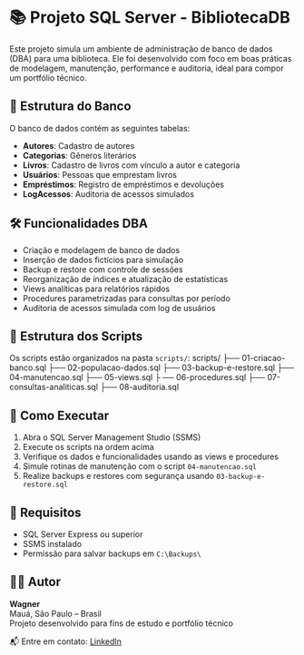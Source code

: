 # 📚 Projeto SQL Server - BibliotecaDB

Este projeto simula um ambiente de administração de banco de dados (DBA) para uma biblioteca. Ele foi desenvolvido com foco em boas práticas de modelagem, manutenção, performance e auditoria, ideal para compor um portfólio técnico.

## 🧱 Estrutura do Banco

O banco de dados contém as seguintes tabelas:

- **Autores**: Cadastro de autores
- **Categorias**: Gêneros literários
- **Livros**: Cadastro de livros com vínculo a autor e categoria
- **Usuários**: Pessoas que emprestam livros
- **Empréstimos**: Registro de empréstimos e devoluções
- **LogAcessos**: Auditoria de acessos simulados

## 🛠️ Funcionalidades DBA

- Criação e modelagem de banco de dados
- Inserção de dados fictícios para simulação
- Backup e restore com controle de sessões
- Reorganização de índices e atualização de estatísticas
- Views analíticas para relatórios rápidos
- Procedures parametrizadas para consultas por período
- Auditoria de acessos simulada com log de usuários

## 📂 Estrutura dos Scripts

Os scripts estão organizados na pasta `scripts/`:
scripts/ 
├── 01-criacao-banco.sql 
├── 02-populacao-dados.sql 
├── 03-backup-e-restore.sql 
├── 04-manutencao.sql 
├── 05-views.sql ├
── 06-procedures.sql 
├── 07-consultas-analiticas.sql 
├── 08-auditoria.sql

## 🚀 Como Executar

1. Abra o SQL Server Management Studio (SSMS)
2. Execute os scripts na ordem acima
3. Verifique os dados e funcionalidades usando as views e procedures
4. Simule rotinas de manutenção com o script `04-manutencao.sql`
5. Realize backups e restores com segurança usando `03-backup-e-restore.sql`

## 📌 Requisitos

- SQL Server Express ou superior
- SSMS instalado
- Permissão para salvar backups em `C:\Backups\`

## 👨‍💻 Autor

**Wagner**  
Mauá, São Paulo – Brasil  
Projeto desenvolvido para fins de estudo e portfólio técnico

📬 Entre em contato: [LinkedIn](https://www.linkedin.com/in/wagner-thuller-7786b3272)




